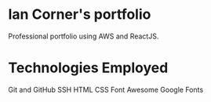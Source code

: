 # Ian Corner's portfolio
Professional portfolio using AWS and ReactJS.

# Technologies Employed

Git and GitHub
SSH
HTML
CSS
Font Awesome
Google Fonts
